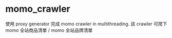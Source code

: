 # momo_crawler
使用 proxy generator 完成 momo crawler in multithreading. 
該 crawler 可爬下 momo 全站商品清單 / momo 全站品牌清單
